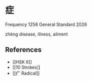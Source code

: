 # 症
Frequency 1258
General Standard 2026

zhèng
disease, illness, ailment

## References
- [[HSK 6]]
- [[10 Strokes]]
- [[疒 Radical]]